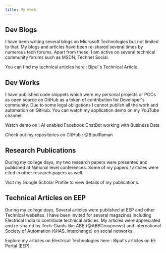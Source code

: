 ```yaml
---
title: My Work
---
```


## Dev Blogs

I have been writing several blogs on Microsoft Technologies but not limited to that. My blogs and articles have been re-shared several times by numerous tech forums. Apart from these, I am active on several technical community forums such as MSDN, Technet Social.

You can find my technical articles here : Bipul's Technical Article.

## Dev Works

I have published code snippets which were my personal projects or POCs as open source on GitHub as a token of contribution for Developer's community. Due to some legal obligations I cannot publish all the work and automation on GitHub. You can watch my application demo on my YouTube channel.

Watch demo on : AI enabled Facebook ChatBot working with Business Data

Check out my repositories on GitHub : @BipulRaman

## Research Publications

During my college days, my two research papers were presented and published at National level conferences. Some of my papers / articles were cited in other research papers as well.

Visit my Google Scholar Profile to view details of my publications.

## Technical Articles on EEP

During my college days, Several articles were published at EEP and other Technical websites. I have been invited for several magazines including Electrical India to contribute technical articles. My articles were appreciated and re-shared by Tech-Giants like ABB (@ABBGroupnews) and International Society of Automation (@IAS_Interchange) on social networks.

Explore my articles on Electrical Technologies here : Bipul's articles on EE Portal (EEP).

